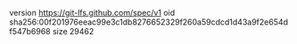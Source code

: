 version https://git-lfs.github.com/spec/v1
oid sha256:00f201976eeac99e3c1db8276652329f260a59cdcd1d43a9f2e654df547b6968
size 29462
